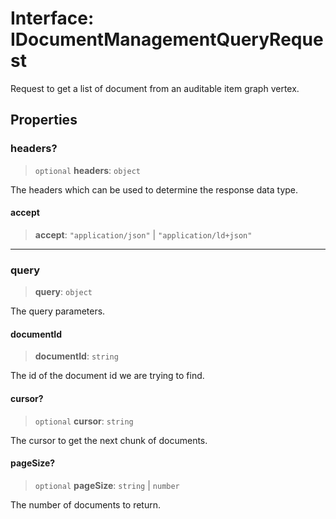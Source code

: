 # Interface: IDocumentManagementQueryRequest

Request to get a list of document from an auditable item graph vertex.

## Properties

### headers?

> `optional` **headers**: `object`

The headers which can be used to determine the response data type.

#### accept

> **accept**: `"application/json"` \| `"application/ld+json"`

***

### query

> **query**: `object`

The query parameters.

#### documentId

> **documentId**: `string`

The id of the document id we are trying to find.

#### cursor?

> `optional` **cursor**: `string`

The cursor to get the next chunk of documents.

#### pageSize?

> `optional` **pageSize**: `string` \| `number`

The number of documents to return.
